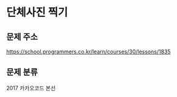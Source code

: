 # 단체사진 찍기


## 문제 주소
https://school.programmers.co.kr/learn/courses/30/lessons/1835

## 문제 분류
2017 카카오코드 본선


